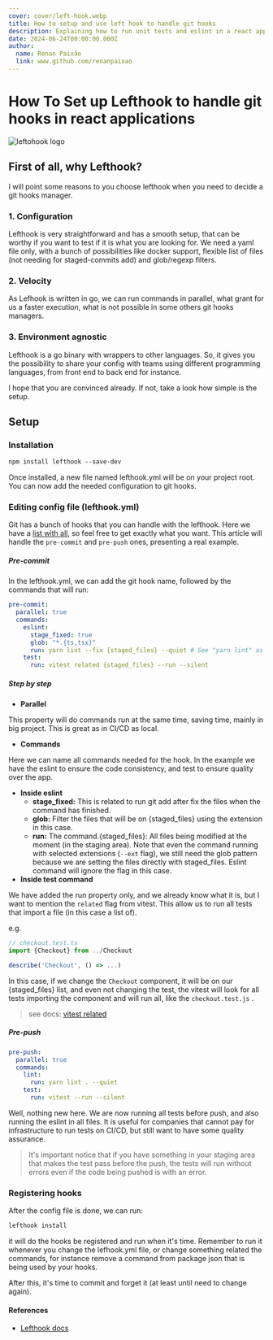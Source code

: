```yaml
---
cover: cover/left-hook.webp
title: How to setup and use left hook to handle git hooks
description: Explaining how to run unit tests and eslint in a react application
date: 2024-06-24T00:00:00.000Z
author:
  name: Renan Paixão
  link: www.github.com/renanpaixao
---
```


# How To Set up Lefthook to handle git hooks in react applications

<img alt="leftohook logo" src="4.lefthook/lefthook.svg"/>

## First of all, why Lefthook?

I will point some reasons to you choose lefthook when you need to decide a git hooks manager.

### 1. Configuration

Lefthook is very straightforward and has a smooth setup, that can be worthy if you want to test if it is what you are looking for. We need a yaml file only, with a bunch of possibilities like docker support, flexible list of files (not needing for staged-commits add) and glob/regexp filters.

### 2. Velocity

As Lefhook is written in go, we can run commands in parallel, what grant for us a faster execution, what is not possible in some others git hooks managers.

### 3. Environment agnostic

Lefthook is a go binary with wrappers to other languages. So, it gives you the possibility to share your config with teams using different programming languages, from front end to back end for instance.

I hope that you are convinced already. If not, take a look how simple is the setup.

## Setup

### **Installation**

```md
npm install lefthook --save-dev
```

Once installed, a new file named lefthook.yml will be on your project root. You can now add the needed configuration to git hooks.

### **Editing config file (lefthook.yml)**

Git has a bunch of hooks that you can handle with the lefthook. Here we have a [list with all](https://git-scm.com/docs/githooks), so feel free to get exactly what you want. This article will handle the `pre-commit` and `pre-push` ones, presenting a real example.

##### **Pre-commit**

In the lefthook.yml, we can add the git hook name, followed by the commands that will run:

```yaml
pre-commit:
  parallel: true
  commands:
    eslint:
      stage_fixed: true
      glob: "*.{ts,tsx}"
      run: yarn lint --fix {staged_files} --quiet # See "yarn lint" as eslint --ext ts,tsx
    test:
      run: vitest related {staged_files} --run --silent
```

##### **Step by step**

- **Parallel**

This property will do commands run at the same time, saving time, mainly in big project. This is great as in CI/CD as local.

- **Commands**

Here we can name all commands needed for the hook. In the example we have the eslint to ensure the code consistency, and test to ensure quality over the app.

- **Inside eslint**
  - **stage_fixed:** This is related to run git add after fix the files when the command has finished.
  - **glob:** Filter the files that will be on {staged\_files} using the extension in this case.
  - **run:** The command.{staged\_files}: All files being modified at the moment (in the staging area). Note that even the command running with selected extensions (`--ext` flag), we still need the glob pattern because we are setting the files directly with staged\_files. Eslint command will ignore the flag in this case.
- **Inside test command**

We have added the run property only, and we already know what it is, but I want to mention the `related` flag from vitest. This allow us to run all tests that import a file (in this case a list of).

e.g.

```js [checkout.test.ts]
// checkout.test.ts
import {Checkout} from ../Checkout

describe('Checkout', () => ...)
```

In this case, if we change the `Checkout` component, it will be on our {staged\_files} list, and even not changing the test, the vitest will look for all tests importing the component and will run all, like the `checkout.test.js` .

> see docs: [vitest related](https://vitest.dev/guide/cli.html#vitest-related)

##### **Pre-push**

```yaml
pre-push:
  parallel: true
  commands:
    lint:
      run: yarn lint . --quiet
    test:
      run: vitest --run --silent
```

Well, nothing new here. We are now running all tests before push, and also running the eslint in all files. It is useful for companies that cannot pay for infrastructure to run tests on CI/CD, but still want to have some quality assurance.

> It's important notice that if you have something in your staging area that makes the test pass before the push, the tests will run without errors even if the code being pushed is with an error.

### Registering hooks

After the config file is done, we can run:

```md
lefthook install
```

it  will do the hooks be registered and run when it's time. Remember to run it whenever you change the lefhook.yml file, or change something related the commands, for instance remove a command from package json that is being used by your hooks.

After this, it's time to commit and forget it (at least until need to change again).

#### References

- [Lefthook docs](https://github.com/evilmartians/lefthook)
